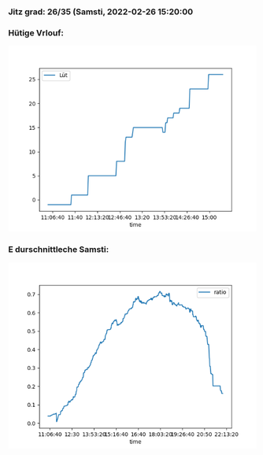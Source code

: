 ### Jitz grad: 26/35 (Samsti, 2022-02-26 15:20:00

### Hütige Vrlouf:
![Graph](Today.png)

### E durschnittleche Samsti:
![Graph](Samsti.png)